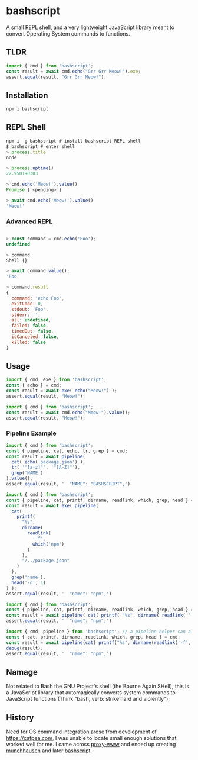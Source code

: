 # bashscript
A small REPL shell, and a very lightweight JavaScript library meant to convert Operating System commands to functions.

## TLDR

```JavaScript
import { cmd } from 'bashscript';
const result = await cmd.echo("Grr Grr Meow!").exe;
assert.equal(result, "Grr Grr Meow!");
```

## Installation

```JavaScript
npm i bashscript
```

## REPL Shell

```JavaScript
npm i -g bashscript # install bashscript REPL shell
$ bashscript # enter shell
> process.title
node

> process.uptime()
22.950190303

> cmd.echo('Meow!').value()
Promise { <pending> }

> await cmd.echo('Meow!').value()
'Meow!'

```

### Advanced REPL

```JavaScript

> const command = cmd.echo('Foo');
undefined

> command
Shell {}

> await command.value();
'Foo'

> command.result
{
  command: 'echo Foo',
  exitCode: 0,
  stdout: 'Foo',
  stderr: '',
  all: undefined,
  failed: false,
  timedOut: false,
  isCanceled: false,
  killed: false
}

```

## Usage

```JavaScript
import { cmd, exe } from 'bashscript';
const { echo } = cmd;
const result = await exe( echo("Meow!") );
assert.equal(result, "Meow!");
```

```JavaScript
import { cmd } from 'bashscript';
const result = await cmd.echo("Meow!").value();
assert.equal(result, "Meow!");
```

### Pipeline Example

```JavaScript
import { cmd } from 'bashscript';
const { pipeline, cat, echo, tr, grep } = cmd;
const result = await pipeline(
  cat( echo('package.json') ),
  tr( '"[a-z]"', '"[A-Z]"'),
  grep('NAME')
).value();
assert.equal(result, '  "NAME": "BASHSCRIPT",')
```

```JavaScript
import { cmd } from 'bashscript';
const { pipeline, cat, printf, dirname, readlink, which, grep, head } = cmd;
const result = await exe( pipeline(
  cat(
    printf(
      "%s",
      dirname(
        readlink(
          '-f',
          which('npm')
        )
      ),
      "/../package.json"
    )
  ),
  grep('name'),
  head('-n', 1)
) );
assert.equal(result, '  "name": "npm",')
```

```JavaScript
import { cmd } from 'bashscript';
const { pipeline, cat, printf, dirname, readlink, which, grep, head } = cmd;
const result = await pipeline( cat( printf( "%s", dirname( readlink( '-f', which('npm') ) ), "/../package.json" ) ), grep('name'), head('-n', 1) ).value();
assert.equal(result, '  "name": "npm",')
```

```JavaScript
import { cmd, pipeline } from 'bashscript'; // a pipeline helper can also be imported directly from the bashscript module.
const { cat, printf, dirname, readlink, which, grep, head } = cmd;
const result = await pipeline(cat( printf("%s", dirname(readlink('-f', which('npm'))),"/../package.json" )), grep('name'), head('-n', 1) ).value();
debug(result);
assert.equal(result, '  "name": "npm",')
```

## Namage
Not related to Bash the GNU Project's shell (the Bourne Again SHell), this is a JavaScript library that automagically converts system commands to JavaScript functions (Think "bash, verb: strike hard and violently");

## History

Need for OS command integration arose from development of https://catpea.com,
I was unable to locate small enough solutions that worked well for me.
I came across [proxy-www](https://github.com/justjavac/proxy-www)
and ended up creating [munchhausen](https://github.com/catpea/munchhausen)
and later [bashscript](https://github.com/catpea/bashscript).
